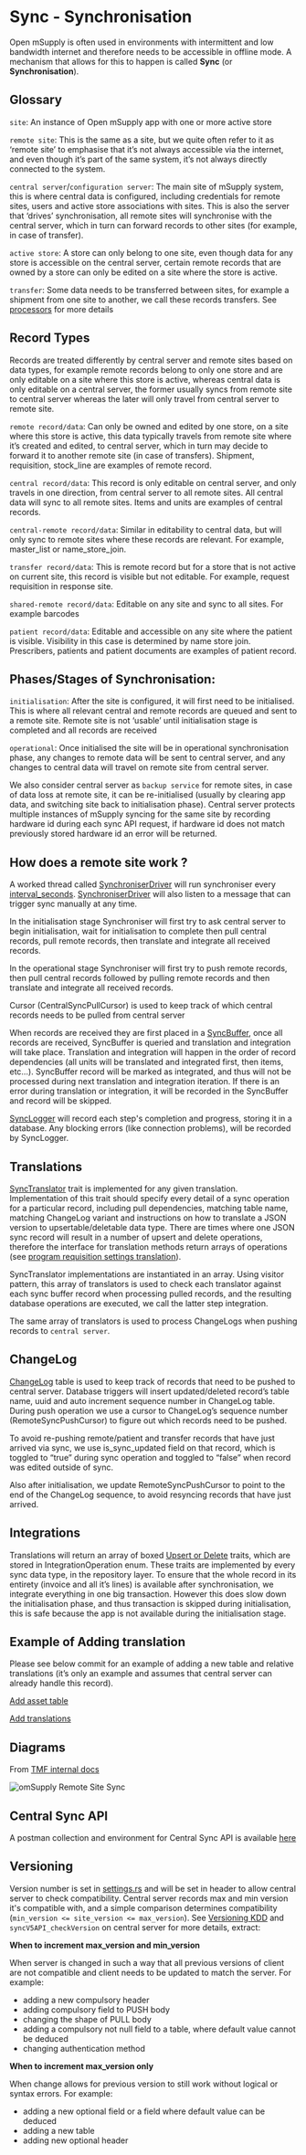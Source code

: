 # Sync - Synchronisation

Open mSupply is often used in environments with intermittent and low bandwidth internet and therefore needs to be accessible in offline mode. 
A mechanism that allows for this to happen is called **Sync** (or **Synchronisation**).

## Glossary

`site`: An instance of Open mSupply app with one or more active store

`remote site`: This is the same as a site, but we quite often refer to it as ‘remote site’ to emphasise that it’s not always accessible via the internet, and even though it’s part of the same system, it’s not always directly connected to the system.

`central server`/`configuration server`: The main site of mSupply system, this is where central data is configured, including credentials for remote sites, users and active store associations with sites. This is also the server that ‘drives’ synchronisation, all remote sites will synchronise with the central server, which in turn can forward records to other sites (for example, in case of transfer).

`active store`: A store can only belong to one site, even though data for any store is accessible on the central server, certain remote records that are owned by a store can only be edited on a site where the store is active. 

`transfer`: Some data needs to be transferred between sites, for example a shipment from one site to another, we call these records transfers. See [processors](https://github.com/msupply-foundation/open-msupply/blob/bc83acbb3cd51fe3375ac01135c6eb880a793936/server/service/src/processors/README.md#L1) for more details

## Record Types

Records are treated differently by central server and remote sites based on data types, for example remote records belong to only one store and are only editable on a site where this store is active, whereas central data is only editable on a central server, the former usually syncs from remote site to central server whereas the later will only travel from central server to remote site.

`remote record/data`: Can only be owned and edited by one store, on a site where this store is active, this data typically travels from remote site where it’s created and edited, to central server, which in turn may decide to forward it to another remote site (in case of transfers). Shipment, requisition, stock_line are examples of remote record.
 
`central record/data`: This record is only editable on central server, and only travels in one direction, from central server to all remote sites. All central data will sync to all remote sites. Items and units are examples of central records.

`central-remote record/data`: Similar in editability to central data, but will only sync to remote sites where these records are relevant. For example, master_list or name_store_join.

`transfer record/data`: This is remote record but for a store that is not active on current site, this record is visible but not editable. For example, request requisition in response site.

`shared-remote record/data`: Editable on any site and sync to all sites. For example barcodes

`patient record/data`: Editable and accessible on any site where the patient is visible. Visibility in this case is determined by name store join. Prescribers, patients and patient documents are examples of patient record.


## Phases/Stages of Synchronisation:

`initialisation`: After the site is configured, it will first need to be initialised. This is where all relevant central and remote records are queued and sent to a remote site. Remote site is not ‘usable’ until initialisation stage is completed and all records are received

`operational`: Once initialised the site will be in operational synchronisation phase, any changes to remote data will be sent to central server, and any changes to central data will travel on remote site from central server.

We also consider central server as `backup service` for remote sites, in case of data loss at remote site, it can be re-initialised (usually by clearing app data, and switching site back to initialisation phase). Central server protects multiple instances of mSupply syncing for the same site by recording hardware id during each sync API request, if hardware id does not match previously stored hardware id an error will be returned.

## How does a remote site work ?

A worked thread called [SynchroniserDriver](https://github.com/msupply-foundation/open-msupply/blob/bc83acbb3cd51fe3375ac01135c6eb880a793936/server/service/src/sync/synchroniser_driver.rs#L11) will run synchroniser every [interval_seconds](https://github.com/msupply-foundation/open-msupply/blob/bc83acbb3cd51fe3375ac01135c6eb880a793936/server/configuration/example.yaml#L20). [SynchroniserDriver](https://github.com/msupply-foundation/open-msupply/blob/bc83acbb3cd51fe3375ac01135c6eb880a793936/server/service/src/sync/synchroniser.rs#L88) will also listen to a message that can trigger sync manually at any time.

In the initialisation stage Synchroniser will first try to ask central server to begin initialisation, wait for initialisation to complete then pull central records, pull remote records, then translate and integrate all received records.

In the operational stage Synchroniser will first try to push remote records, then pull central records followed by pulling remote records and then translate and integrate all received records.

Cursor (CentralSyncPullCursor) is used to keep track of which central records needs to be pulled from central server

When records are received they are first placed in a [SyncBuffer](https://github.com/msupply-foundation/open-msupply/blob/bc83acbb3cd51fe3375ac01135c6eb880a793936/server/repository/src/db_diesel/sync_buffer.rs#L36), once all records are received, SyncBuffer is queried and translation and integration will take place. Translation and integration will happen in the order of record dependencies (all units will be translated and integrated first, then items, etc…). SyncBuffer record will be marked as integrated, and thus will not be processed during next translation and integration iteration. If there is an error during translation or integration, it will be recorded in the SyncBuffer and record will be skipped.

[SyncLogger](https://github.com/msupply-foundation/open-msupply/blob/bc83acbb3cd51fe3375ac01135c6eb880a793936/server/service/src/sync/sync_status/logger.rs#L35) will record each step's completion and progress, storing it in a database. Any blocking errors (like connection problems), will be recorded by SyncLogger.

## Translations

[SyncTranslator](https://github.com/msupply-foundation/open-msupply/blob/bc83acbb3cd51fe3375ac01135c6eb880a793936/server/service/src/sync/translations/mod.rs#L236) trait is implemented for any given translation. Implementation of this trait should specify every detail of a sync operation for a particular record, including pull dependencies, matching table name, matching ChangeLog variant and instructions on how to translate a JSON version to upsertable/deletable data type. There are times where one JSON sync record will result in a number of upsert and delete operations, therefore the interface for translation methods return arrays of operations (see [program requisition settings translation](https://github.com/msupply-foundation/open-msupply/blob/bc83acbb3cd51fe3375ac01135c6eb880a793936/server/service/src/sync/translations/program_requisition_settings.rs#L121)).

SyncTranslator implementations are instantiated in an array. Using visitor pattern, this array of translators is used to check each translator against each sync buffer record when processing pulled records, and the resulting database operations are executed, we call the latter step integration.

The same array of translators is used to process ChangeLogs when pushing records to `central server`.

## ChangeLog

[ChangeLog](https://github.com/msupply-foundation/open-msupply/blob/bc83acbb3cd51fe3375ac01135c6eb880a793936/server/repository/src/db_diesel/changelog/changelog.rs#L11) table is used to keep track of records that need to be pushed to central server. Database triggers will insert updated/deleted record’s table name, uuid and auto increment sequence number in ChangeLog table. During push operation we use a cursor to ChangeLog’s sequence number (RemoteSyncPushCursor) to figure out which records need to be pushed.

To avoid re-pushing remote/patient and transfer records that have just arrived via sync, we use is_sync_updated field on that record, which is toggled to “true” during sync operation and toggled to “false” when record was edited outside of sync. 

Also after initialisation, we update RemoteSyncPushCursor to point to the end of the ChangeLog sequence, to avoid resyncing records that have just arrived.

## Integrations

Translations will return an array of boxed [Upsert or Delete](https://github.com/msupply-foundation/open-msupply/blob/bc83acbb3cd51fe3375ac01135c6eb880a793936/server/repository/src/lib.rs#L49) traits, which are stored in IntegrationOperation enum. These traits are implemented by every sync data type, in the repository layer. 
To ensure that the whole record in its entirety (invoice and all it’s lines) is available after synchronisation, we integrate everything in one big transaction. However this does slow down the initialisation phase, and thus transaction is skipped during initialisation, this is safe because the app is not available during the initialisation stage.


## Example of Adding translation

Please see below commit for an example of adding a new table and relative translations (it’s only an example and assumes that central server can already handle this record).

[Add asset table](https://github.com/msupply-foundation/open-msupply/commit/dfa5b8e4a4d0a906b0c19f3ee00e194344834508)

[Add translations](https://github.com/msupply-foundation/open-msupply/commit/a9b3d90a597f9670687f0fc26a5632310fe6b4c9)

## Diagrams

From [TMF internal docs](https://app.diagrams.net/#G1vVZQF_o0JiABBs1jpI0TneFfRonVqySD)

![omSupply Remote Site Sync](./doc/omSupply_sync_remote.png)

## Central Sync API

A postman collection and environment for Central Sync API is available [here](https://github.com/msupply-foundation/msupply/tree/master/Postman) 

## Versioning

Version number is set in [settings.rs](./settings.rs) and will be set in header to allow central server to check compatibility. 
Central server records max and min version it's compatible with, and a simple comparison determines compatibility (`min_version <= site_version <= max_version`).
See [Versioning KDD](../../../../decisions/version-compatibility.md) and `syncV5API_checkVersion` on central server for more details, extract:

**When to increment max_version and min_version**

When server is changed in such a way that all previous versions of client are not compatible and client needs to be updated 
to match the server. For example:

* adding a new compulsory header
* adding compulsory field to PUSH body
* changing the shape of PULL body
* adding a compulsory not null field to a table, where default value cannot be deduced
* changing authentication method

**When to increment max_version only** 

When change allows for previous version to still work without logical or syntax errors. For example:

* adding a new optional field or a field where default value can be deduced
* adding a new table
* adding new optional header

